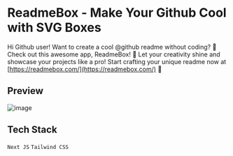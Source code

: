 # ReadmeBox - Make Your Github Cool with SVG Boxes
Hi Github user! Want to create a cool @github readme without coding? 🚀 Check out this awesome app, ReadmeBox! 🎉
Let your creativity shine and showcase your projects like a pro! Start crafting your unique readme now at [https://readmebox.com/](https://readmebox.com/) 📝

## Preview
![image](https://github.com/salluthdev/readmebox/assets/83701344/a60df519-c0ce-49bd-b7d4-214b705fb7e8)


## Tech Stack
`Next JS` `Tailwind CSS`
